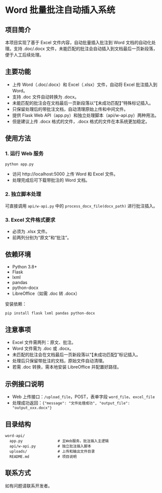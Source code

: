 # Word 批量批注自动插入系统

## 项目简介
本项目实现了基于 Excel 文件内容，自动批量插入批注到 Word 文档的自动化处理。支持 .doc/.docx 文件，未能匹配的批注会自动插入到文档最后一页新段落，便于人工后续处理。

## 主要功能
- 上传 Word（.doc/.docx）和 Excel（.xlsx）文件，自动将 Excel 批注插入到 Word。
- 支持 .doc 文件自动转换为 .docx。
- 未能匹配的批注会在文档最后一页新段落以“【未成功匹配】”特殊标记插入。
- 只保留处理后的带批注文档，自动清理原始上传和中间文件。
- 提供 Flask Web API（app.py）和独立处理脚本（api/w-api.py）两种用法。
- 但是建议上传 .docx 格式的文件，.docx 格式的文件在本系统更加稳定。

## 使用方法
### 1. 运行 Web 服务
```bash
python app.py
```
- 访问 http://localhost:5000 上传 Word 和 Excel 文件。
- 处理完成后可下载带批注的 Word 文档。

### 2. 独立脚本处理
可直接调用 `api/w-api.py` 中的 `process_docx_file(docx_path)` 进行批注插入。

### 3. Excel 文件格式要求
- 必须为 .xlsx 文件。
- 前两列分别为“原文”和“批注”。

## 依赖环境
- Python 3.8+
- Flask
- lxml
- pandas
- python-docx
- LibreOffice（如需 .doc 转 .docx）

安装依赖：
```bash
pip install flask lxml pandas python-docx
```

## 注意事项
- Excel 文件需两列：原文、批注。
- Word 文件需为 .doc 或 .docx。
- 未匹配的批注会在文档最后一页新段落以“【未成功匹配】”标记插入。
- 处理后只保留带批注的文档，原始文件自动清理。
- 若需 .doc 转换，需本地安装 LibreOffice 并配置好路径。

## 示例接口说明
- Web 上传接口：`/upload_file`，POST，表单字段 `word_file`、`excel_file`
- 处理成功返回：`{"message": "文件处理成功", "output_file": "output_xxx.docx"}`

## 目录结构
```
word-api/
  app.py                # 主Web服务，批注插入主逻辑
  api/w-api.py          # 独立批注插入脚本
  uploads/              # 上传和输出文件目录
  README.md             # 项目说明
```

## 联系方式
如有问题请联系开发者。 